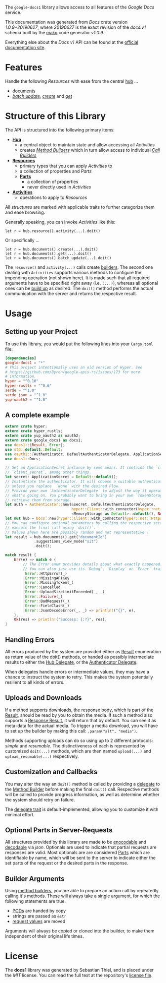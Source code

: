 <!---
DO NOT EDIT !
This file was generated automatically from 'src/mako/api/README.md.mako'
DO NOT EDIT !
-->
The `google-docs1` library allows access to all features of the *Google Docs* service.

This documentation was generated from *Docs* crate version *1.0.9+20190627*, where *20190627* is the exact revision of the *docs:v1* schema built by the [mako](http://www.makotemplates.org/) code generator *v1.0.9*.

Everything else about the *Docs* *v1* API can be found at the
[official documentation site](https://developers.google.com/docs/).
# Features

Handle the following *Resources* with ease from the central [hub](https://docs.rs/google-docs1/1.0.9+20190627/google_docs1/struct.Docs.html) ... 

* [documents](https://docs.rs/google-docs1/1.0.9+20190627/google_docs1/struct.Document.html)
 * [*batch update*](https://docs.rs/google-docs1/1.0.9+20190627/google_docs1/struct.DocumentBatchUpdateCall.html), [*create*](https://docs.rs/google-docs1/1.0.9+20190627/google_docs1/struct.DocumentCreateCall.html) and [*get*](https://docs.rs/google-docs1/1.0.9+20190627/google_docs1/struct.DocumentGetCall.html)




# Structure of this Library

The API is structured into the following primary items:

* **[Hub](https://docs.rs/google-docs1/1.0.9+20190627/google_docs1/struct.Docs.html)**
    * a central object to maintain state and allow accessing all *Activities*
    * creates [*Method Builders*](https://docs.rs/google-docs1/1.0.9+20190627/google_docs1/trait.MethodsBuilder.html) which in turn
      allow access to individual [*Call Builders*](https://docs.rs/google-docs1/1.0.9+20190627/google_docs1/trait.CallBuilder.html)
* **[Resources](https://docs.rs/google-docs1/1.0.9+20190627/google_docs1/trait.Resource.html)**
    * primary types that you can apply *Activities* to
    * a collection of properties and *Parts*
    * **[Parts](https://docs.rs/google-docs1/1.0.9+20190627/google_docs1/trait.Part.html)**
        * a collection of properties
        * never directly used in *Activities*
* **[Activities](https://docs.rs/google-docs1/1.0.9+20190627/google_docs1/trait.CallBuilder.html)**
    * operations to apply to *Resources*

All *structures* are marked with applicable traits to further categorize them and ease browsing.

Generally speaking, you can invoke *Activities* like this:

```Rust,ignore
let r = hub.resource().activity(...).doit()
```

Or specifically ...

```ignore
let r = hub.documents().create(...).doit()
let r = hub.documents().get(...).doit()
let r = hub.documents().batch_update(...).doit()
```

The `resource()` and `activity(...)` calls create [builders][builder-pattern]. The second one dealing with `Activities` 
supports various methods to configure the impending operation (not shown here). It is made such that all required arguments have to be 
specified right away (i.e. `(...)`), whereas all optional ones can be [build up][builder-pattern] as desired.
The `doit()` method performs the actual communication with the server and returns the respective result.

# Usage

## Setting up your Project

To use this library, you would put the following lines into your `Cargo.toml` file:

```toml
[dependencies]
google-docs1 = "*"
# This project intentionally uses an old version of Hyper. See
# https://github.com/Byron/google-apis-rs/issues/173 for more
# information.
hyper = "^0.10"
hyper-rustls = "^0.6"
serde = "^1.0"
serde_json = "^1.0"
yup-oauth2 = "^1.0"
```

## A complete example

```Rust
extern crate hyper;
extern crate hyper_rustls;
extern crate yup_oauth2 as oauth2;
extern crate google_docs1 as docs1;
use docs1::{Result, Error};
use std::default::Default;
use oauth2::{Authenticator, DefaultAuthenticatorDelegate, ApplicationSecret, MemoryStorage};
use docs1::Docs;

// Get an ApplicationSecret instance by some means. It contains the `client_id` and 
// `client_secret`, among other things.
let secret: ApplicationSecret = Default::default();
// Instantiate the authenticator. It will choose a suitable authentication flow for you, 
// unless you replace  `None` with the desired Flow.
// Provide your own `AuthenticatorDelegate` to adjust the way it operates and get feedback about 
// what's going on. You probably want to bring in your own `TokenStorage` to persist tokens and
// retrieve them from storage.
let auth = Authenticator::new(&secret, DefaultAuthenticatorDelegate,
                              hyper::Client::with_connector(hyper::net::HttpsConnector::new(hyper_rustls::TlsClient::new())),
                              <MemoryStorage as Default>::default(), None);
let mut hub = Docs::new(hyper::Client::with_connector(hyper::net::HttpsConnector::new(hyper_rustls::TlsClient::new())), auth);
// You can configure optional parameters by calling the respective setters at will, and
// execute the final call using `doit()`.
// Values shown here are possibly random and not representative !
let result = hub.documents().get("documentId")
             .suggestions_view_mode("sit")
             .doit();

match result {
    Err(e) => match e {
        // The Error enum provides details about what exactly happened.
        // You can also just use its `Debug`, `Display` or `Error` traits
         Error::HttpError(_)
        |Error::MissingAPIKey
        |Error::MissingToken(_)
        |Error::Cancelled
        |Error::UploadSizeLimitExceeded(_, _)
        |Error::Failure(_)
        |Error::BadRequest(_)
        |Error::FieldClash(_)
        |Error::JsonDecodeError(_, _) => println!("{}", e),
    },
    Ok(res) => println!("Success: {:?}", res),
}

```
## Handling Errors

All errors produced by the system are provided either as [Result](https://docs.rs/google-docs1/1.0.9+20190627/google_docs1/enum.Result.html) enumeration as return value of 
the doit() methods, or handed as possibly intermediate results to either the 
[Hub Delegate](https://docs.rs/google-docs1/1.0.9+20190627/google_docs1/trait.Delegate.html), or the [Authenticator Delegate](https://docs.rs/yup-oauth2/*/yup_oauth2/trait.AuthenticatorDelegate.html).

When delegates handle errors or intermediate values, they may have a chance to instruct the system to retry. This 
makes the system potentially resilient to all kinds of errors.

## Uploads and Downloads
If a method supports downloads, the response body, which is part of the [Result](https://docs.rs/google-docs1/1.0.9+20190627/google_docs1/enum.Result.html), should be
read by you to obtain the media.
If such a method also supports a [Response Result](https://docs.rs/google-docs1/1.0.9+20190627/google_docs1/trait.ResponseResult.html), it will return that by default.
You can see it as meta-data for the actual media. To trigger a media download, you will have to set up the builder by making
this call: `.param("alt", "media")`.

Methods supporting uploads can do so using up to 2 different protocols: 
*simple* and *resumable*. The distinctiveness of each is represented by customized 
`doit(...)` methods, which are then named `upload(...)` and `upload_resumable(...)` respectively.

## Customization and Callbacks

You may alter the way an `doit()` method is called by providing a [delegate](https://docs.rs/google-docs1/1.0.9+20190627/google_docs1/trait.Delegate.html) to the 
[Method Builder](https://docs.rs/google-docs1/1.0.9+20190627/google_docs1/trait.CallBuilder.html) before making the final `doit()` call. 
Respective methods will be called to provide progress information, as well as determine whether the system should 
retry on failure.

The [delegate trait](https://docs.rs/google-docs1/1.0.9+20190627/google_docs1/trait.Delegate.html) is default-implemented, allowing you to customize it with minimal effort.

## Optional Parts in Server-Requests

All structures provided by this library are made to be [enocodable](https://docs.rs/google-docs1/1.0.9+20190627/google_docs1/trait.RequestValue.html) and 
[decodable](https://docs.rs/google-docs1/1.0.9+20190627/google_docs1/trait.ResponseResult.html) via *json*. Optionals are used to indicate that partial requests are responses 
are valid.
Most optionals are are considered [Parts](https://docs.rs/google-docs1/1.0.9+20190627/google_docs1/trait.Part.html) which are identifiable by name, which will be sent to 
the server to indicate either the set parts of the request or the desired parts in the response.

## Builder Arguments

Using [method builders](https://docs.rs/google-docs1/1.0.9+20190627/google_docs1/trait.CallBuilder.html), you are able to prepare an action call by repeatedly calling it's methods.
These will always take a single argument, for which the following statements are true.

* [PODs][wiki-pod] are handed by copy
* strings are passed as `&str`
* [request values](https://docs.rs/google-docs1/1.0.9+20190627/google_docs1/trait.RequestValue.html) are moved

Arguments will always be copied or cloned into the builder, to make them independent of their original life times.

[wiki-pod]: http://en.wikipedia.org/wiki/Plain_old_data_structure
[builder-pattern]: http://en.wikipedia.org/wiki/Builder_pattern
[google-go-api]: https://github.com/google/google-api-go-client

# License
The **docs1** library was generated by Sebastian Thiel, and is placed 
under the *MIT* license.
You can read the full text at the repository's [license file][repo-license].

[repo-license]: https://github.com/Byron/google-apis-rsblob/master/LICENSE.md
